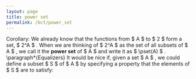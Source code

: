 ```yaml
---
layout: page
title: power set
permalink: /bct/power_set
---
```

Corollary: We already know that the functions from $ A $ to $ 2 $ form a set, $ 2^A $ . When we are thinking of $ 2^A $ as the set of all subsets of $ A $ , we call it the **power set** of $ A $ and write it as $ \pset(A) $ . \paragraph*{Equalizers} It would be nice if, given a set $ A $ , we could define a subset $ S $ of $ A $ by specifying a property that the elements of $ S $ are to satisfy:
